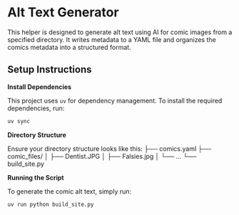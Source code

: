 # Alt Text Generator

This helper is designed to generate alt text using AI for comic images from a specified directory. It writes metadata to a YAML file and organizes the comics metadata into a structured format.


## Setup Instructions

**Install Dependencies**

   This project uses `uv` for dependency management. To install the required dependencies, run:

   ```sh
   uv sync
   ```

**Directory Structure**

   Ensure your directory structure looks like this:
├── comics.yaml 
├── comic_files/ 
    │ 
    ├── Dentist.JPG │ 
    ├── Falsies.jpg │ 
    └── ... 
└── build_site.py


**Running the Script**

To generate the comic alt text, simply run:

```sh
uv run python build_site.py